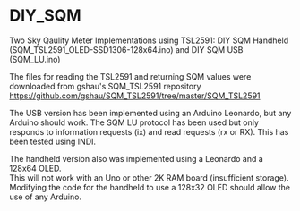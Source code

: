 # DIY_SQM
Two Sky Qaulity Meter Implementations using TSL2591:  DIY SQM Handheld (SQM_TSL2591_OLED-SSD1306-128x64.ino)
and DIY SQM USB (SQM_LU.ino)

The files for reading the TSL2591 and returning SQM values were downloaded from gshau's SQM_TSL2591 repository
https://github.com/gshau/SQM_TSL2591/tree/master/SQM_TSL2591

The USB version has been implemented using an Arduino Leonardo, but any Arduino should work.
The SQM LU protocol has been used but only responds to information requests (ix) and read requests (rx or RX).
This has been tested using INDI.

The handheld version also was implemented using a Leonardo and a 128x64 OLED.  
This will not work with an Uno or other 2K RAM board (insufficient storage).  
Modifying the code for the handheld to use a 128x32 OLED should allow the use of any Arduino.
